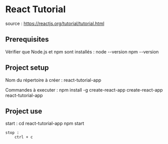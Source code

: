 # React Tutorial

source : https://reactjs.org/tutorial/tutorial.html

##  Prerequisites

Vérifier que Node.js et npm sont installés :
	node --version
	npm --version
	
##  Project setup

Nom du répertoire à créer : react-tutorial-app

Commandes à executer :
	npm install -g create-react-app
	create-react-app react-tutorial-app
	
##  Project use

start :
	cd react-tutorial-app
	npm start
	
	stop :
		ctrl + c